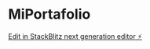 # MiPortafolio

[Edit in StackBlitz next generation editor ⚡️](https://stackblitz.com/~/github.com/ejmontana/MiPortafolio)